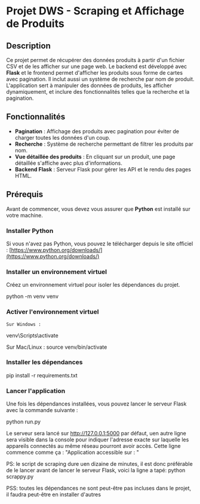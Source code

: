 # Projet DWS - Scraping et Affichage de Produits

## Description

Ce projet permet de récupérer des données produits à partir d'un fichier CSV et de les afficher sur une page web. Le backend est développé avec **Flask** et le frontend permet d'afficher les produits sous forme de cartes avec pagination. Il inclut aussi un système de recherche par nom de produit. L'application sert à manipuler des données de produits, les afficher dynamiquement, et inclure des fonctionnalités telles que la recherche et la pagination.

## Fonctionnalités

- **Pagination** : Affichage des produits avec pagination pour éviter de charger toutes les données d'un coup.
- **Recherche** : Système de recherche permettant de filtrer les produits par nom.
- **Vue détaillée des produits** : En cliquant sur un produit, une page détaillée s'affiche avec plus d'informations.
- **Backend Flask** : Serveur Flask pour gérer les API et le rendu des pages HTML.

## Prérequis

Avant de commencer, vous devez vous assurer que **Python** est installé sur votre machine.

### Installer Python

Si vous n'avez pas Python, vous pouvez le télécharger depuis le site officiel : [https://www.python.org/downloads/](https://www.python.org/downloads/)

### Installer un environnement virtuel

Créez un environnement virtuel pour isoler les dépendances du projet.

python -m venv venv

### Activer l'environnement virtuel

    Sur Windows :
venv\Scripts\activate

Sur Mac/Linux :
source venv/bin/activate

### Installer les dépendances

pip install -r requirements.txt

### Lancer l'application

Une fois les dépendances installées, vous pouvez lancer le serveur Flask avec la commande suivante :

python run.py

Le serveur sera lancé sur http://127.0.0.1:5000 par défaut, uen autre ligne sera visible dans la console pour indiquer l'adresse exacte sur laquelle les appareils connectés au même réseau pourront avoir accès.
Cette ligne commence comme ça : 
"Application accessible sur : "


PS: le script de scraping dure uen dizaine de minutes, il est donc préférable de le lancer avant de lancer le serveur Flask, voici la ligne a tapé:
python scrappy.py

PSS: toutes les dépendances ne sont peut-être pas incluses dans le projet, il faudra peut-être en installer d'autres
